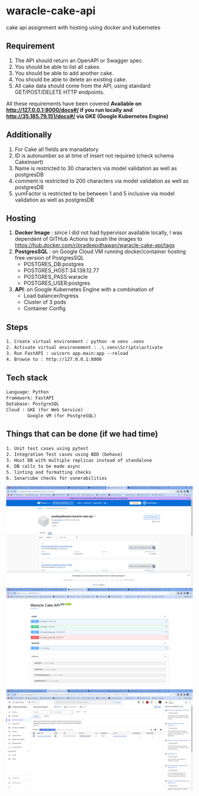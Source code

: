 # waracle-cake-api
cake api assignment with hosting using docker and kubernetes

## Requirement
1. The API should return an OpenAPI or Swagger spec. 
2. You should be able to list all cakes.
3. You should be able to add another cake.
4. You should be able to delete an existing cake.
5. All cake data should come from the API, using standard GET/POST/DELETE HTTP
endpoints.

All these requirements have been covered
**Available on http://127.0.0.1:8000/docs#/ if you run locally and http://35.185.79.151/docs#/ via GKE (Google Kubernetes Engine)**

## Additionally
1. For Cake all fields are manadatory
2. ID is autonumber so at time of insert not required (check schema CakeInsert)
3. Name is restricted to 30 characters via model validation as well as postgresDB
4. comment is restricted to 200 characters via model validation as well as postgresDB
5. yumFactor is restricted to be between 1 and 5 inclusive via model validation as well as postgresDB

## Hosting
1. **Docker Image** : since I did not had hypervisor available locally, I was dependent of GITHub Actions to push the images to https://hub.docker.com/r/pradeepdhawan/waracle-cake-api/tags
2. **PostgresSQL** : on Google Cloud VM running docker/container hosting free version of PostgresSQL
    *    POSTGRES_DB:postgres
    *    POSTGRES_HOST:34.139.12.77
    *    POSTGRES_PASS:waracle
    *    POSTGRES_USER:postgres
3. **API**: on Google Kubernetes Engine with a combination of 
    * Load balancer/Ingress
    * Cluster of 3 pods
    * Container Config

## Steps
    1. Create virtual environment : python -m venv .venv
    2. Activate virtual environement : .\.venv\Scripts\activate
    3. Run FastAPI : uvicorn app.main:app --reload
    4. Browse to : http://127.0.0.1:8000 

## Tech stack
    Language: Python
    Framework: FastAPI
    Database: PostgreSQL
    Cloud : GKE (for Web Service)
            Google VM (for PostgreSQL)

## Things that can be done (if we had time)
    1. Unit test cases using pytest
    2. Integration Test cases using BDD (behave)
    3. Host DB with multiple replicas instead of standalone
    4. DB calls to be made async
    5. linting and formatting checks
    6. Sonarcube checks for vunerabilities

![Docker Hub](dockerhub.png)
![Swagger Page from GKE](swagger.png)
![GKE](GKE.png)